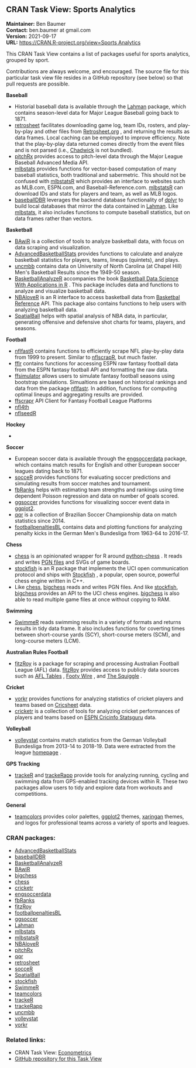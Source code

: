 ## CRAN Task View: Sports Analytics

                                                                                                                         
**Maintainer:** Ben Baumer                                                                                               
**Contact:**    ben.baumer at gmail.com                                                                                  
**Version:**    2021-09-17                                                                                               
**URL:**        [https://CRAN.R-project.org/view=Sports Analytics](https://CRAN.R-project.org/view=Sports%20Analytics)   

<div>

This CRAN Task View contains a list of packages useful for sports
analytics, grouped by sport.

Contributions are always welcome, and encouraged. The source file for
this particular task view file resides in a GitHub repository (see
below) so that pull requests are possible.

**Baseball**

-   Historial baseball data is available through the
    [Lahman](https://cran.r-project.org/package=Lahman) package, which contains
    season-level data for Major League Baseball going back to 1871.
-   [retrosheet](https://cran.r-project.org/package=retrosheet) facilitates
    downloading game log, team IDs, rosters, and play-by-play and other
    files from [Retrosheet.org](http://wwws.retrosheet.org/) , and
    returning the results as data frames. Local caching can be employed
    to improve efficiency. Note that the play-by-play data returned
    comes directly from the event files and is not parsed (i.e.,
    [Chadwick](https://github.com/chadwickbureau/chadwick) is not
    bundled).
-   [pitchRx](https://cran.r-project.org/package=pitchRx) provides access to
    pitch-level data through the Major League Baseball Advanced Media
    API.
-   [mlbstats](https://cran.r-project.org/package=mlbstats) provides functions for
    vector-based computation of many baseball statistics, both
    traditional and sabermetric. This should not be confused with
    [mlbstatsR](https://cran.r-project.org/package=mlbstatsR) which provides an
    interface to websites such as MLB.com, ESPN.com, and
    Baseball-Reference.com.
    [mlbstatsR](https://cran.r-project.org/package=mlbstatsR) can download IDs and
    stats for players and team, as well as MLB logos.
-   [baseballDBR](https://cran.r-project.org/package=baseballDBR) leverages the
    backend database functionality of
    [dplyr](https://cran.r-project.org/package=dplyr) to build local databases that
    mirror the data contained in
    [Lahman](https://cran.r-project.org/package=Lahman). Like
    [mlbstats](https://cran.r-project.org/package=mlbstats), it also includes
    functions to compute baseball statistics, but on data frames rather
    than vectors.

**Basketball**

-   [BAwiR](https://cran.r-project.org/package=BAwiR) is a collection of tools to
    analyze basketball data, with focus on data scraping and
    visualization.
-   [AdvancedBasketballStats](https://cran.r-project.org/package=AdvancedBasketballStats)
    provides functions to calculate and analyze basketball statistics
    for players, teams, lineups (quintets), and plays.
-   [uncmbb](https://cran.r-project.org/package=uncmbb) contains data on University
    of North Carolina (at Chapel Hill) Men's Basketball Results since
    the 1949-50 season.
-   [BasketballAnalyzeR](https://cran.r-project.org/package=BasketballAnalyzeR)
    accompanies the book [Basketball Data Science With Applications in
    R](https://www.routledge.com/Basketball-Data-Science-With-Applications-in-R/Zuccolotto-Manisera/p/book/9781138600799)
    . This package includes data and functions to analyze and visualize
    basketball data.
-   [NBAloveR](https://cran.r-project.org/package=NBAloveR) is an R interface to
    access basketball data from [Basketbal
    Reference](https://www.basketball-reference.com) API. This package
    also contains functions to help users with analyzing basketball
    data.
-   [SpatialBall](https://cran.r-project.org/package=SpatialBall) helps with spatial
    analysis of NBA data, in particular, generating offensive and
    defensive shot charts for teams, players, and seasons.

**Football**

-   [nflfastR](https://cran.r-project.org/package=nflfastR) contains functions to
    efficiently scrape NFL play-by-play data from 1999 to present.
    Similar to [nflscrapR](https://cran.r-project.org/package=nflscrapR), but much
    faster.
-   [fflr](https://cran.r-project.org/package=fflr) contains functions for accessing
    ESPN raw fantasy football data from the ESPN fantasy football API
    and formatting the raw data.
-   [ffsimulator](https://cran.r-project.org/package=ffsimulator) allows users to
    simulate fantasy football seasons using bootstrap simulations.
    Simualtions are based on historical rankings and data from the
    package [nflfastr](https://cran.r-project.org/package=nflfastr). In addition,
    functions for computing optimal lineups and aggregating results are
    provided.
-   [ffscrapr](https://cran.r-project.org/package=ffscrapr) API Client for Fantasy
    Football League Platforms
-   [nfl4th](https://cran.r-project.org/package=nfl4th)
-   [nflseedR](https://cran.r-project.org/package=nflseedR)

**Hockey**

-   

**Soccer**

-   European soccer data is available through the
    [engsoccerdata](https://cran.r-project.org/package=engsoccerdata) package, which
    contains match results for English and other European soccer leagues
    dating back to 1871.
-   [socceR](https://cran.r-project.org/package=socceR) provides functions for
    evaluating soccer predictions and simulating results from soccer
    matches and tournament.
-   [fbRanks](https://cran.r-project.org/package=fbRanks) helps with estimating team
    strengths and rankings using time dependent Poisson regression and
    data on number of goals scored.
-   [ggsoccer](https://cran.r-project.org/package=ggsoccer) provides functions for
    visualizing soccer event data in
    [ggplot2](https://cran.r-project.org/package=ggplot2).
-   [qqr](https://cran.r-project.org/package=qqr) is a collection of Brazilian
    Soccer Championship data on match statistics since 2014.
-   [footballpenaltiesBL](https://cran.r-project.org/package=footballpenaltiesBL)
    contains data and plotting functions for analyzing penalty kicks in
    the German Men's Bundesliga from 1963-64 to 2016-17.

**Chess**

-   [chess](https://cran.r-project.org/package=chess) is an opinionated wrapper for
    R around [python-chess](https://github.com/niklasf/python-chess) .
    It reads and writes [PGN
    files](https://en.wikipedia.org/wiki/Portable_Game_Notation) and
    SVGs of game boards.
-   [stockfish](https://cran.r-project.org/package=stockfish) is an R package that
    implements the UCI open communication protocol and ships with
    [Stockfish](https://github.com/official-stockfish/Stockfish) , a
    popular, open source, powerful chess engine written in C++.
-   Like [chess](https://cran.r-project.org/package=chess),
    [bigchess](https://cran.r-project.org/package=bigchess) reads and writes PGN
    files. And like [stockfish](https://cran.r-project.org/package=stockfish),
    [bigchess](https://cran.r-project.org/package=bigchess) provides an API to the
    UCI chess engines. [bigchess](https://cran.r-project.org/package=bigchess) is
    also able to read multiple game files at once without copying to
    RAM.

**Swimming**

-   [SwimmeR](https://cran.r-project.org/package=SwimmeR) reads swimming results in
    a variety of formats and returns results in tidy data frame. It also
    includes functions for coverting times between short-course yards
    (SCY), short-course meters (SCM), and long-course meters (LCM).

**Australian Rules Football**

-   [fitzRoy](https://cran.r-project.org/package=fitzRoy) is a package for scraping
    and processing Australian Football League (AFL) data.
    [fitzRoy](https://cran.r-project.org/package=fitzRoy) provides access to
    publicly data sources such as [AFL
    Tables](https://afltables.com/afl/afl_index.html) , [Footy
    Wire](https://www.footywire.com) , and [The
    Squiggle](https://squiggle.com.au) .

**Cricket**

-   [yorkr](https://cran.r-project.org/package=yorkr) provides functions for
    analyzing statistics of cricket players and teams based on
    [Cricsheet](https://cricsheet.org) data.
-   [cricketr](https://cran.r-project.org/package=cricketr) is a collection of tools
    for analyzing cricket performances of players and teams based on
    [ESPN Cricinfo
    Statsguru](https://stats.espncricinfo.com/ci/engine/stats) data.

**Volleyball**

-   [volleystat](https://cran.r-project.org/package=volleystat) contains match
    statistics from the German Volleyball Bundesliga from 2013-14 to
    2018-19. Data were extracted from the league
    [homepage](www.volleyball-bundesliga.de) .

**GPS Tracking**

-   [trackeR](https://cran.r-project.org/package=trackeR) and
    [trackeRapp](https://cran.r-project.org/package=trackeRapp) provide tools for
    analyzing running, cycling and swimming data from GPS-enabled
    tracking devices within R. These two packages allow users to tidy
    and explore data from workouts and competitions.

**General**

-   [teamcolors](https://cran.r-project.org/package=teamcolors) provides color
    palettes, [ggplot2](https://cran.r-project.org/package=ggplot2) themes,
    [xaringan](https://cran.r-project.org/package=xaringan) themes, and logos for
    professional teams across a variety of sports and leagues.

</div>

### CRAN packages:

-   [AdvancedBasketballStats](https://cran.r-project.org/package=AdvancedBasketballStats)
-   [baseballDBR](https://cran.r-project.org/package=baseballDBR)
-   [BasketballAnalyzeR](https://cran.r-project.org/package=BasketballAnalyzeR)
-   [BAwiR](https://cran.r-project.org/package=BAwiR)
-   [bigchess](https://cran.r-project.org/package=bigchess)
-   [chess](https://cran.r-project.org/package=chess)
-   [cricketr](https://cran.r-project.org/package=cricketr)
-   [engsoccerdata](https://cran.r-project.org/package=engsoccerdata)
-   [fbRanks](https://cran.r-project.org/package=fbRanks)
-   [fitzRoy](https://cran.r-project.org/package=fitzRoy)
-   [footballpenaltiesBL](https://cran.r-project.org/package=footballpenaltiesBL)
-   [ggsoccer](https://cran.r-project.org/package=ggsoccer)
-   [Lahman](https://cran.r-project.org/package=Lahman)
-   [mlbstats](https://cran.r-project.org/package=mlbstats)
-   [mlbstatsR](https://cran.r-project.org/package=mlbstatsR)
-   [NBAloveR](https://cran.r-project.org/package=NBAloveR)
-   [pitchRx](https://cran.r-project.org/package=pitchRx)
-   [qqr](https://cran.r-project.org/package=qqr)
-   [retrosheet](https://cran.r-project.org/package=retrosheet)
-   [socceR](https://cran.r-project.org/package=socceR)
-   [SpatialBall](https://cran.r-project.org/package=SpatialBall)
-   [stockfish](https://cran.r-project.org/package=stockfish)
-   [SwimmeR](https://cran.r-project.org/package=SwimmeR)
-   [teamcolors](https://cran.r-project.org/package=teamcolors)
-   [trackeR](https://cran.r-project.org/package=trackeR)
-   [trackeRapp](https://cran.r-project.org/package=trackeRapp)
-   [uncmbb](https://cran.r-project.org/package=uncmbb)
-   [volleystat](https://cran.r-project.org/package=volleystat)
-   [yorkr](https://cran.r-project.org/package=yorkr)

### Related links:

-   CRAN Task View: [Econometrics](Econometrics.html)
-   [GitHub repository for this Task
    View](https://github.com/beanumber/ctv-sportsanalytics)
